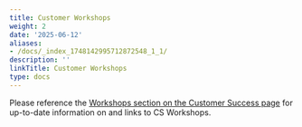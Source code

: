 ```yaml
---
title: Customer Workshops
weight: 2
date: '2025-06-12'
aliases:
- /docs/_index_1748142995712872548_1_1/
description: ''
linkTitle: Customer Workshops
type: docs
---
```


Please reference the [Workshops section on the Customer Success page](/handbook/customer-success/#customer-workshops)
for up-to-date information on and links to CS Workshops.
